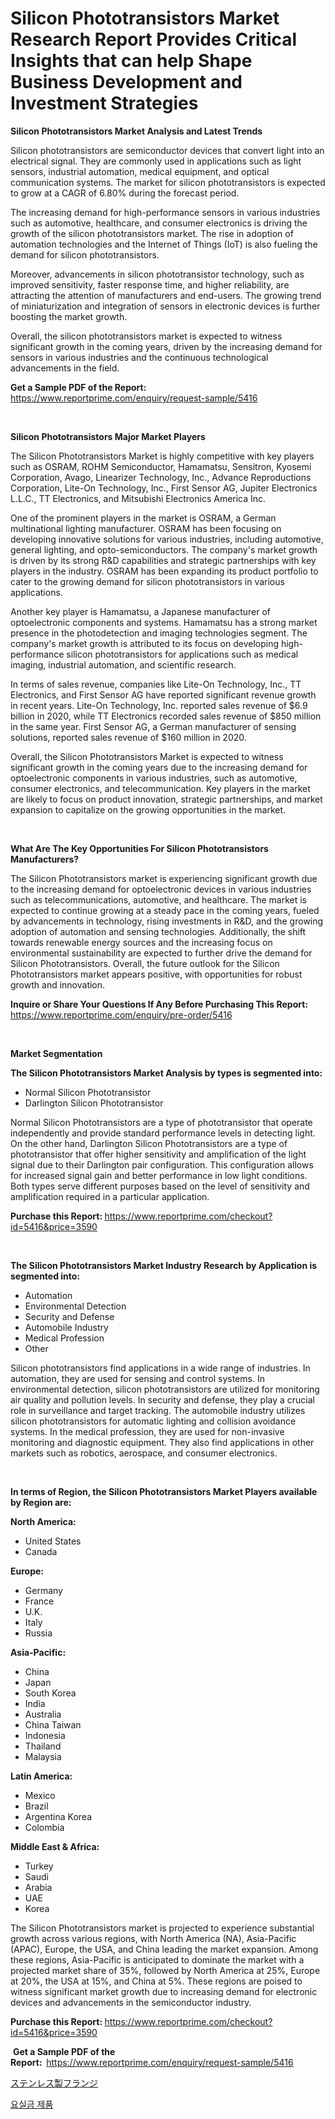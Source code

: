 <p><h1>Silicon Phototransistors Market Research Report Provides Critical Insights that can help Shape Business Development and Investment Strategies</h1></p><p><strong>Silicon Phototransistors Market Analysis and Latest Trends</strong></p>
<p><p>Silicon phototransistors are semiconductor devices that convert light into an electrical signal. They are commonly used in applications such as light sensors, industrial automation, medical equipment, and optical communication systems. The market for silicon phototransistors is expected to grow at a CAGR of 6.80% during the forecast period.</p><p>The increasing demand for high-performance sensors in various industries such as automotive, healthcare, and consumer electronics is driving the growth of the silicon phototransistors market. The rise in adoption of automation technologies and the Internet of Things (IoT) is also fueling the demand for silicon phototransistors.</p><p>Moreover, advancements in silicon phototransistor technology, such as improved sensitivity, faster response time, and higher reliability, are attracting the attention of manufacturers and end-users. The growing trend of miniaturization and integration of sensors in electronic devices is further boosting the market growth.</p><p>Overall, the silicon phototransistors market is expected to witness significant growth in the coming years, driven by the increasing demand for sensors in various industries and the continuous technological advancements in the field.</p></p>
<p><strong>Get a Sample PDF of the Report:&nbsp;</strong> <a href="https://www.reportprime.com/enquiry/request-sample/5416">https://www.reportprime.com/enquiry/request-sample/5416</a></p>
<p>&nbsp;</p>
<p><strong>Silicon Phototransistors Major Market Players</strong></p>
<p><p>The Silicon Phototransistors Market is highly competitive with key players such as OSRAM, ROHM Semiconductor, Hamamatsu, Sensitron, Kyosemi Corporation, Avago, Linearizer Technology, Inc., Advance Reproductions Corporation, Lite-On Technology, Inc., First Sensor AG, Jupiter Electronics L.L.C., TT Electronics, and Mitsubishi Electronics America Inc.</p><p>One of the prominent players in the market is OSRAM, a German multinational lighting manufacturer. OSRAM has been focusing on developing innovative solutions for various industries, including automotive, general lighting, and opto-semiconductors. The company's market growth is driven by its strong R&D capabilities and strategic partnerships with key players in the industry. OSRAM has been expanding its product portfolio to cater to the growing demand for silicon phototransistors in various applications.</p><p>Another key player is Hamamatsu, a Japanese manufacturer of optoelectronic components and systems. Hamamatsu has a strong market presence in the photodetection and imaging technologies segment. The company's market growth is attributed to its focus on developing high-performance silicon phototransistors for applications such as medical imaging, industrial automation, and scientific research.</p><p>In terms of sales revenue, companies like Lite-On Technology, Inc., TT Electronics, and First Sensor AG have reported significant revenue growth in recent years. Lite-On Technology, Inc. reported sales revenue of $6.9 billion in 2020, while TT Electronics recorded sales revenue of $850 million in the same year. First Sensor AG, a German manufacturer of sensing solutions, reported sales revenue of $160 million in 2020.</p><p>Overall, the Silicon Phototransistors Market is expected to witness significant growth in the coming years due to the increasing demand for optoelectronic components in various industries, such as automotive, consumer electronics, and telecommunication. Key players in the market are likely to focus on product innovation, strategic partnerships, and market expansion to capitalize on the growing opportunities in the market.</p></p>
<p>&nbsp;</p>
<p><strong>What Are The Key Opportunities For Silicon Phototransistors Manufacturers?</strong></p>
<p><p>The Silicon Phototransistors market is experiencing significant growth due to the increasing demand for optoelectronic devices in various industries such as telecommunications, automotive, and healthcare. The market is expected to continue growing at a steady pace in the coming years, fueled by advancements in technology, rising investments in R&D, and the growing adoption of automation and sensing technologies. Additionally, the shift towards renewable energy sources and the increasing focus on environmental sustainability are expected to further drive the demand for Silicon Phototransistors. Overall, the future outlook for the Silicon Phototransistors market appears positive, with opportunities for robust growth and innovation.</p></p>
<p><strong>Inquire or Share Your Questions If Any Before Purchasing This Report:</strong> <a href="https://www.reportprime.com/enquiry/pre-order/5416">https://www.reportprime.com/enquiry/pre-order/5416</a></p>
<p>&nbsp;</p>
<p><strong>Market Segmentation</strong></p>
<p><strong>The Silicon Phototransistors Market Analysis by types is segmented into:</strong></p>
<p><ul><li>Normal Silicon Phototransistor</li><li>Darlington Silicon Phototransistor</li></ul></p>
<p><p>Normal Silicon Phototransistors are a type of phototransistor that operate independently and provide standard performance levels in detecting light. On the other hand, Darlington Silicon Phototransistors are a type of phototransistor that offer higher sensitivity and amplification of the light signal due to their Darlington pair configuration. This configuration allows for increased signal gain and better performance in low light conditions. Both types serve different purposes based on the level of sensitivity and amplification required in a particular application.</p></p>
<p><strong>Purchase this Report:&nbsp;</strong><a href="https://www.reportprime.com/checkout?id=5416&price=3590">https://www.reportprime.com/checkout?id=5416&price=3590</a></p>
<p>&nbsp;</p>
<p><strong>The Silicon Phototransistors Market Industry Research by Application is segmented into:</strong></p>
<p><ul><li>Automation</li><li>Environmental Detection</li><li>Security and Defense</li><li>Automobile Industry</li><li>Medical Profession</li><li>Other</li></ul></p>
<p><p>Silicon phototransistors find applications in a wide range of industries. In automation, they are used for sensing and control systems. In environmental detection, silicon phototransistors are utilized for monitoring air quality and pollution levels. In security and defense, they play a crucial role in surveillance and target tracking. The automobile industry utilizes silicon phototransistors for automatic lighting and collision avoidance systems. In the medical profession, they are used for non-invasive monitoring and diagnostic equipment. They also find applications in other markets such as robotics, aerospace, and consumer electronics.</p></p>
<p>&nbsp;</p>
<p><strong>In terms of Region, the Silicon Phototransistors Market Players available by Region are:</strong></p>
<p>
    <p> <strong> North America: </strong>
        <ul>
            <li>United States</li>
            <li>Canada</li>
        </ul>
        </p> 
    <p> <strong> Europe: </strong>
        <ul>
            <li>Germany</li>
            <li>France</li>
            <li>U.K.</li>
            <li>Italy</li>
            <li>Russia</li>
        </ul>
        </p> 
    <p> <strong> Asia-Pacific: </strong>
        <ul>
            <li>China</li>
            <li>Japan</li>
            <li>South Korea</li>
            <li>India</li>
            <li>Australia</li>
            <li>China Taiwan</li>
            <li>Indonesia</li>
            <li>Thailand</li>
            <li>Malaysia</li>
        </ul>
        </p> 
    <p> <strong> Latin America: </strong>
        <ul>
            <li>Mexico</li>
            <li>Brazil</li>
            <li>Argentina Korea</li>
            <li>Colombia</li>
        </ul>
        </p> 
    <p> <strong> Middle East & Africa: </strong>
        <ul>
            <li>Turkey</li>
            <li>Saudi</li>
            <li>Arabia</li>
            <li>UAE</li>
            <li>Korea</li>
        </ul>
    </p>
    </p>
<p><p>The Silicon Phototransistors market is projected to experience substantial growth across various regions, with North America (NA), Asia-Pacific (APAC), Europe, the USA, and China leading the market expansion. Among these regions, Asia-Pacific is anticipated to dominate the market with a projected market share of 35%, followed by North America at 25%, Europe at 20%, the USA at 15%, and China at 5%. These regions are poised to witness significant market growth due to increasing demand for electronic devices and advancements in the semiconductor industry.</p></p>
<p><strong>Purchase this Report: </strong><a href="https://www.reportprime.com/checkout?id=5416&price=3590">https://www.reportprime.com/checkout?id=5416&price=3590</a></p>
<p>&nbsp;<strong>Get a Sample PDF of the Report:&nbsp;&nbsp;</strong><a href="https://www.reportprime.com/enquiry/request-sample/5416">https://www.reportprime.com/enquiry/request-sample/5416</a></p>
<p><strong></strong></p>
<p><p><a href="https://github.com/oqoeusbvpadwjs08/Market-Research-Report-List-1/blob/main/315940715770.md">ステンレス製フランジ</a></p><p><a href="https://github.com/sougarounis/Market-Research-Report-List-3/blob/main/809437014435.md">요실금 제품</a></p></p>